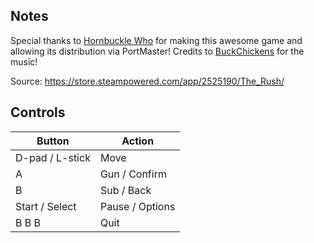 ## Notes

Special thanks to [Hornbuckle Who](https://hornbuckle-who.itch.io/) for making this awesome game and allowing its distribution via PortMaster!
Credits to [BuckChickens](https://soundcloud.com/buckchickens) for the music!

Source: https://store.steampowered.com/app/2525190/The_Rush/

## Controls

| Button | Action |
|--|--| 
|D-pad / L-stick|Move|
|A|Gun / Confirm|
|B|Sub / Back|
|Start / Select|Pause / Options|
|B B B|Quit|


